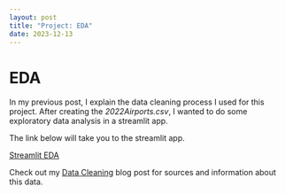 ```yaml
---
layout: post
title: "Project: EDA"
date: 2023-12-13
---
```


# EDA 

In my previous post, I explain the data cleaning process I used for this project. After creating the *2022Airports.csv*, I wanted to do some exploratory data analysis in a streamlit app. 

The link below will take you to the streamlit app. 

[Streamlit EDA](https://airportprojecteda.streamlit.app/)

Check out my [Data Cleaning](https://lucystorts.github.io/statsblog/2023/12/05/post2/) blog post for sources and information about this data. 
